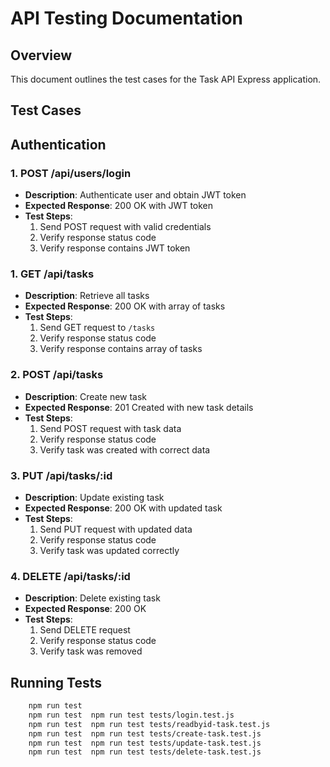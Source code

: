 # API Testing Documentation

## Overview

This document outlines the test cases for the Task API Express application.

## Test Cases

## Authentication

### 1. POST /api/users/login

- **Description**: Authenticate user and obtain JWT token
- **Expected Response**: 200 OK with JWT token
- **Test Steps**:
  1. Send POST request with valid credentials
  2. Verify response status code
  3. Verify response contains JWT token

### 1. GET /api/tasks

- **Description**: Retrieve all tasks
- **Expected Response**: 200 OK with array of tasks
- **Test Steps**:
  1. Send GET request to `/tasks`
  2. Verify response status code
  3. Verify response contains array of tasks

### 2. POST /api/tasks

- **Description**: Create new task
- **Expected Response**: 201 Created with new task details
- **Test Steps**:
  1. Send POST request with task data
  2. Verify response status code
  3. Verify task was created with correct data

### 3. PUT /api/tasks/:id

- **Description**: Update existing task
- **Expected Response**: 200 OK with updated task
- **Test Steps**:
  1. Send PUT request with updated data
  2. Verify response status code
  3. Verify task was updated correctly

### 4. DELETE /api/tasks/:id

- **Description**: Delete existing task
- **Expected Response**: 200 OK
- **Test Steps**:
  1. Send DELETE request
  2. Verify response status code
  3. Verify task was removed

## Running Tests

```bash
    npm run test
    npm run test  npm run test tests/login.test.js
    npm run test  npm run test tests/readbyid-task.test.js
    npm run test  npm run test tests/create-task.test.js
    npm run test  npm run test tests/update-task.test.js
    npm run test  npm run test tests/delete-task.test.js
```
